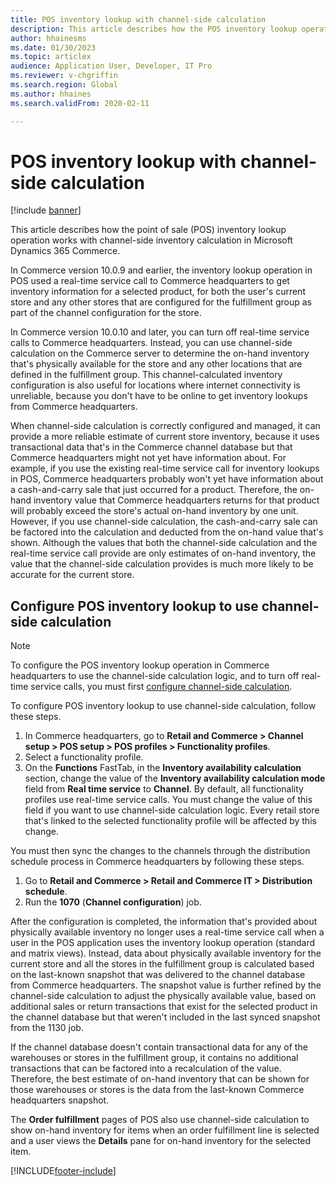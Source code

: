 ```yaml
---
title: POS inventory lookup with channel-side calculation
description: This article describes how the POS inventory lookup operation works with channel-side inventory calculation in Microsoft Dynamics 365 Commerce.
author: hhainesms
ms.date: 01/30/2023
ms.topic: articlex
audience: Application User, Developer, IT Pro
ms.reviewer: v-chgriffin
ms.search.region: Global
ms.author: hhaines
ms.search.validFrom: 2020-02-11

---
```

# POS inventory lookup with channel-side calculation

[!include [banner](../includes/banner.md)]

This article describes how the point of sale (POS) inventory lookup operation works with channel-side inventory calculation in Microsoft Dynamics 365 Commerce.

In Commerce version 10.0.9 and earlier, the inventory lookup operation in POS used a real-time service call to Commerce headquarters to get inventory information for a selected product, for both the user's current store and any other stores that are configured for the fulfillment group as part of the channel configuration for the store.

In Commerce version 10.0.10 and later, you can turn off real-time service calls to Commerce headquarters. Instead, you can use channel-side calculation on the Commerce server to determine the on-hand inventory that's physically available for the store and any other locations that are defined in the fulfillment group. This channel-calculated inventory configuration is also useful for locations where internet connectivity is unreliable, because you don't have to be online to get inventory lookups from Commerce headquarters.

When channel-side calculation is correctly configured and managed, it can provide a more reliable estimate of current store inventory, because it uses transactional data that's in the Commerce channel database but that Commerce headquarters might not yet have information about. For example, if you use the existing real-time service call for inventory lookups in POS, Commerce headquarters probably won't yet have information about a cash-and-carry sale that just occurred for a product. Therefore, the on-hand inventory value that Commerce headquarters returns for that product will probably exceed the store's actual on-hand inventory by one unit. However, if you use channel-side calculation, the cash-and-carry sale can be factored into the calculation and deducted from the on-hand value that's shown. Although the values that both the channel-side calculation and the real-time service call provide are only estimates of on-hand inventory, the value that the channel-side calculation provides is much more likely to be accurate for the current store.

## Configure POS inventory lookup to use channel-side calculation

> [!NOTE]
> To configure the POS inventory lookup operation in Commerce headquarters to use the channel-side calculation logic, and to turn off real-time service calls, you must first [configure channel-side calculation](channel-side-calculation.md).

To configure POS inventory lookup to use channel-side calculation, follow these steps.

1. In Commerce headquarters, go to **Retail and Commerce \> Channel setup \> POS setup \> POS profiles \> Functionality profiles**.
1. Select a functionality profile.
1. On the **Functions** FastTab, in the **Inventory availability calculation** section, change the value of the **Inventory availability calculation mode** field from **Real time service** to **Channel**. By default, all functionality profiles use real-time service calls. You must change the value of this field if you want to use channel-side calculation logic. Every retail store that's linked to the selected functionality profile will be affected by this change.

You must then sync the changes to the channels through the distribution schedule process in Commerce headquarters by following these steps.

1. Go to **Retail and Commerce \> Retail and Commerce IT \> Distribution schedule**.
1. Run the **1070** (**Channel configuration**) job.

After the configuration is completed, the information that's provided about physically available inventory no longer uses a real-time service call when a user in the POS application uses the inventory lookup operation (standard and matrix views). Instead, data about physically available inventory for the current store and all the stores in the fulfillment group is calculated based on the last-known snapshot that was delivered to the channel database from Commerce headquarters. The snapshot value is further refined by the channel-side calculation to adjust the physically available value, based on additional sales or return transactions that exist for the selected product in the channel database but that weren't included in the last synced snapshot from the 1130 job.

If the channel database doesn't contain transactional data for any of the warehouses or stores in the fulfillment group, it contains no additional transactions that can be factored into a recalculation of the value. Therefore, the best estimate of on-hand inventory that can be shown for those warehouses or stores is the data from the last-known Commerce headquarters snapshot.

The **Order fulfillment** pages of POS also use channel-side calculation to show on-hand inventory for items when an order fulfillment line is selected and a user views the **Details** pane for on-hand inventory for the selected item.

[!INCLUDE[footer-include](../includes/footer-banner.md)]
